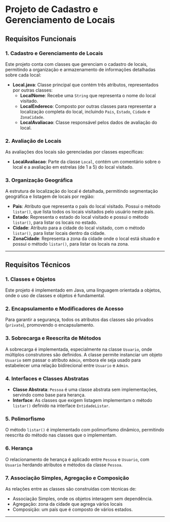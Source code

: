 # Projeto de Cadastro e Gerenciamento de Locais

## Requisitos Funcionais

### 1. Cadastro e Gerenciamento de Locais
Este projeto conta com classes que gerenciam o cadastro de locais, permitindo a organização e armazenamento de informações detalhadas sobre cada local:

- **Local.java**: Classe principal que contém três atributos, representados por outras classes:
  - **LocalNome**: Recebe uma `String` que representa o nome do local visitado.
  - **LocalEndereco**: Composto por outras classes para representar a localização completa do local, incluindo `Pais`, `Estado`, `Cidade` e `ZonaCidade`.
  - **LocalAvaliacao**: Classe responsável pelos dados de avaliação do local.

### 2. Avaliação de Locais
As avaliações dos locais são gerenciadas por classes específicas:
- **LocalAvaliacao**: Parte da classe `Local`, contém um comentário sobre o local e a avaliação em estrelas (de 1 a 5) do local visitado.

### 3. Organização Geográfica
A estrutura de localização do local é detalhada, permitindo segmentação geográfica e listagem de locais por região:

- **Pais**: Atributo que representa o país do local visitado. Possui o método `listar()`, que lista todos os locais visitados pelo usuário neste país.
- **Estado**: Representa o estado do local visitado e possui o método `listar()`, para listar os locais no estado.
- **Cidade**: Atributo para a cidade do local visitado, com o método `listar()`, para listar locais dentro da cidade.
- **ZonaCidade**: Representa a zona da cidade onde o local está situado e possui o método `listar()`, para listar os locais na zona.

---

## Requisitos Técnicos

### 1. Classes e Objetos
Este projeto é implementado em Java, uma linguagem orientada a objetos, onde o uso de classes e objetos é fundamental.

### 2. Encapsulamento e Modificadores de Acesso
Para garantir a segurança, todos os atributos das classes são privados (`private`), promovendo o encapsulamento.

### 3. Sobrecarga e Reescrita de Métodos
A sobrecarga é implementada, especialmente na classe `Usuario`, onde múltiplos construtores são definidos. A classe permite instanciar um objeto `Usuario` sem passar o atributo `Admin`, embora ele seja usado para estabelecer uma relação bidirecional entre `Usuario` e `Admin`.

### 4. Interfaces e Classes Abstratas
- **Classe Abstrata**: `Pessoa` é uma classe abstrata sem implementações, servindo como base para herança.
- **Interface**: As classes que exigem listagem implementam o método `listar()` definido na interface `EntidadeListar`.

### 5. Polimorfismo
O método `listar()` é implementado com polimorfismo dinâmico, permitindo reescrita do método nas classes que o implementam.

### 6. Herança
O relacionamento de herança é aplicado entre `Pessoa` e `Usuario`, com `Usuario` herdando atributos e métodos da classe `Pessoa`.

### 7. Associação Simples, Agregação e Composição
As relações entre as classes são construídas com técnicas de:

- Associação Simples, onde os objetos interagem sem dependência.
- Agregação: zona da cidade que agrega vários locais
- Composição: um país que é composto de vários estados.

---